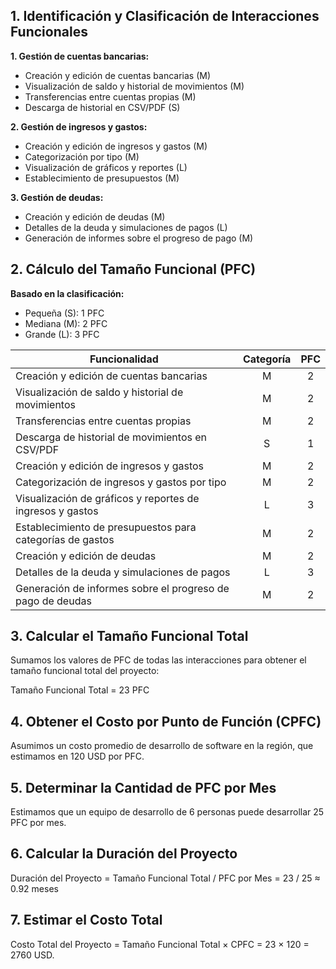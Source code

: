 ## **1. Identificación y Clasificación de Interacciones Funcionales**
**1. Gestión de cuentas bancarias:**
* Creación y edición de cuentas bancarias (M) 
* Visualización de saldo y historial de movimientos (M)   
* Transferencias entre cuentas propias (M)    
* Descarga de historial en CSV/PDF (S)    

**2. Gestión de ingresos y gastos:**    
* Creación y edición de ingresos y gastos (M) 
* Categorización por tipo (M) 
* Visualización de gráficos y reportes (L)    
* Establecimiento de presupuestos (M) 

**3. Gestión de deudas:**   
* Creación y edición de deudas (M)    
* Detalles de la deuda y simulaciones de pagos (L)    
* Generación de informes sobre el progreso de pago (M)    

## **2. Cálculo del Tamaño Funcional (PFC)**
**Basado en la clasificación:** 
* Pequeña (S): 1 PFC    
* Mediana (M): 2 PFC    
* Grande (L): 3 PFC 



| Funcionalidad | Categoría | PFC |
| ------------- |:---------:|:---:|
| Creación y edición de cuentas bancarias | M | 2 |
| Visualización de saldo y historial de movimientos | M | 2 |
| Transferencias entre cuentas propias | M | 2 |
| Descarga de historial de movimientos en CSV/PDF | S | 1 |
| Creación y edición de ingresos y gastos | M | 2 |
| Categorización de ingresos y gastos por tipo | M | 2 |
| Visualización de gráficos y reportes de ingresos y gastos | L | 3 |
| Establecimiento de presupuestos para categorías de gastos | M | 2 |
| Creación y edición de deudas | M | 2 |
| Detalles de la deuda y simulaciones de pagos | L | 3 |
| Generación de informes sobre el progreso de pago de deudas | M | 2 |


## 3. Calcular el Tamaño Funcional Total

Sumamos los valores de PFC de todas las interacciones para obtener el tamaño funcional total del proyecto:

Tamaño Funcional Total = 23 PFC

## 4. Obtener el Costo por Punto de Función (CPFC)

Asumimos un costo promedio de desarrollo de software en la región, que estimamos en 120 USD por PFC.

## 5. Determinar la Cantidad de PFC por Mes

Estimamos que un equipo de desarrollo de 6 personas puede desarrollar 25 PFC por mes.

## 6. Calcular la Duración del Proyecto

Duración del Proyecto = Tamaño Funcional Total / PFC por Mes = 23 / 25 ≈ 0.92 meses

## 7. Estimar el Costo Total

Costo Total del Proyecto = Tamaño Funcional Total × CPFC = 23 × 120 = 2760 USD.
